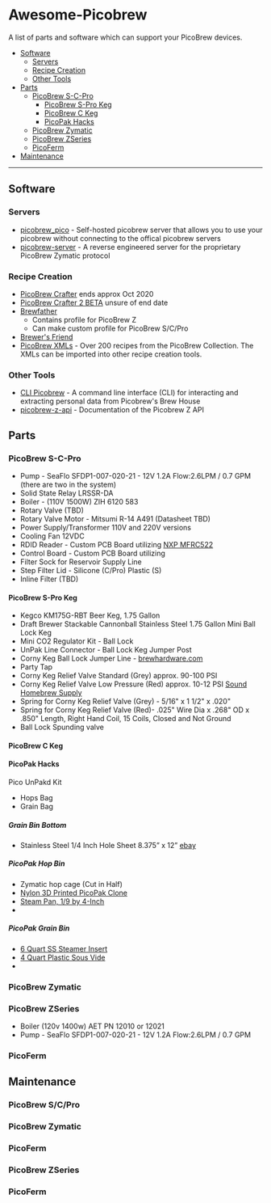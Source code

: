 # Awesome-Picobrew
A list of parts and software which can support your PicoBrew devices.

- [Software](#software)
  * [Servers](#servers)
  * [Recipe Creation](#recipe-creation)
  * [Other Tools](#other-tools)
- [Parts](#parts)
  * [PicoBrew S-C-Pro](#picobrew-s-c-pro)
    + [PicoBrew S-Pro Keg](#picobrew-s-pro-keg)
    + [PicoBrew C Keg](#picobrew-c-keg)
    + [PicoPak Hacks](#picopak-hacks)
  * [PicoBrew Zymatic](#picobrew-zymatic)
  * [PicoBrew ZSeries](#picobrew-zseries)
  * [PicoFerm](#picoferm)
- [Maintenance](#maintenance)

--------------------
## Software

### Servers
* [picobrew_pico](https://github.com/chiefwigms/picobrew_pico) - Self-hosted picobrew server that allows you to use your picobrew without connecting to the offical picobrew servers
* [picobrew-server](https://github.com/hotzenklotz/picobrew-server) - A reverse engineered server for the proprietary PicoBrew Zymatic protocol

### Recipe Creation
* [PicoBrew Crafter](https://picobrew.com/Craft.cshtml) ends approx Oct 2020
* [PicoBrew Crafter 2 BETA](https://www.brewcrafter.com/) unsure of end date
* [Brewfather](https://web.brewfather.app/)
  * Contains profile for PicoBrew Z
  * Can make custom profile for PicoBrew S/C/Pro
* [Brewer's Friend](https://www.brewersfriend.com/)
* [PicoBrew XMLs](https://github.com/manofthemountain/awesome-picobrew/tree/master/recipes) - Over 200 recipes from the PicoBrew Collection.  The XMLs can be imported into other recipe creation tools.

### Other Tools
* [CLI Picobrew](https://github.com/tmack8001/picobrew) - A command line interface (CLI) for interacting and extracting personal data from Picobrew's Brew House
* [picobrew-z-api](https://github.com/blucey/picobrew-z-api/blob/master/Picobrew%20Z%20API.md) - Documentation of the Picobrew Z API

## Parts

### PicoBrew S-C-Pro
- Pump - SeaFlo SFDP1-007-020-21 - 12V 1.2A Flow:2.6LPM / 0.7 GPM (there are two in the system)
- Solid State Relay LRSSR-DA
- Boiler - (110V 1500W) ZIH 6120 583
- Rotary Valve (TBD)
- Rotary Valve Motor - Mitsumi R-14 A491 (Datasheet TBD)
- Power Supply/Transformer 110V and 220V versions
- Cooling Fan 12VDC
- RDID Reader - Custom PCB Board utilizing [NXP MFRC522](https://www.nxp.com/docs/en/data-sheet/MFRC522.pdf)
- Control Board - Custom PCB Board utilizing
- Filter Sock for Reservoir Supply Line
- Step Filter Lid - Silicone (C/Pro) Plastic (S)
- Inline Filter (TBD)

#### PicoBrew S-Pro Keg
- Kegco KM175G-RBT Beer Keg, 1.75 Gallon
- Draft Brewer Stackable Cannonball Stainless Steel 1.75 Gallon Mini Ball Lock Keg
- Mini CO2 Regulator Kit - Ball Lock
- UnPak Line Connector - Ball Lock Keg Jumper Post
- Corny Keg Ball Lock Jumper Line - [brewhardware.com](https://www.brewhardware.com/product_p/blqddoublemale.htm)
- Party Tap
- Corny Keg Relief Valve Standard (Grey) approx. 90-100 PSI
- Corny Keg Relief Valve Low Pressure (Red) approx. 10-12 PSI [Sound Homebrew Supply](http://www.soundhomebrew.com/corny-keg-relief-valve-10-12-psi/)
- Spring for Corny Keg Relief Valve (Grey) - 5/16" x 1 1/2" x .020"
- Spring for Corny Keg Relief Valve (Red)- .025" Wire Dia x .268" OD x .850" Length, Right Hand Coil, 15 Coils, Closed and Not Ground
- Ball Lock Spunding valve

#### PicoBrew C Keg

#### PicoPak Hacks

Pico UnPakd Kit
- Hops Bag
- Grain Bag

##### Grain Bin Bottom
- Stainless Steel 1/4 Inch Hole Sheet 8.375” x 12” [ebay](https://www.ebay.com/itm/Perforated-304-Stainless-Steel-1-4-inch-hole-20-gauge-Price-per-10-square-inch/130754223088)

##### PicoPak Hop Bin
- Zymatic hop cage (Cut in Half)
- [Nylon 3D Printed PicoPak Clone](https://www.thingiverse.com/thing:3322714?fbclid)
- [Steam Pan, 1/9 by 4-Inch](https://amzn.to/3fyXonN)
-

##### PicoPak Grain Bin
- [6 Quart SS Steamer Insert](https://amzn.to/2YImaLp)
- [4 Quart Plastic Sous Vide](https://amzn.to/3e9L4Kx)
-

### PicoBrew Zymatic

### PicoBrew ZSeries
- Boiler (120v 1400w) AET PN 12010 or 12021
- Pump - SeaFlo SFDP1-007-020-21 - 12V 1.2A Flow:2.6LPM / 0.7 GPM

### PicoFerm

## Maintenance

### PicoBrew S/C/Pro

### PicoBrew Zymatic

### PicoFerm

### PicoBrew ZSeries

### PicoFerm
